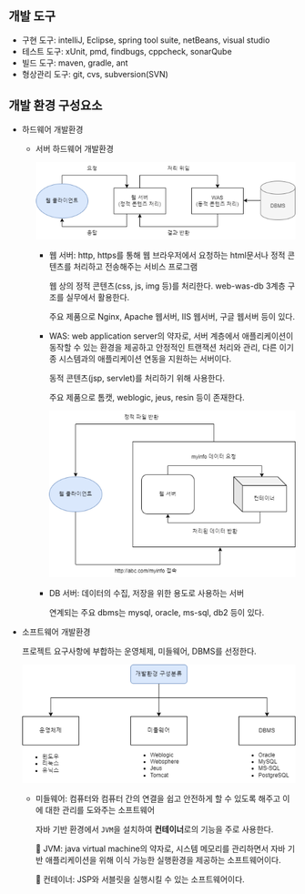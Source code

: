 ## 개발 도구

- 구현 도구: intelliJ, Eclipse, spring tool suite, netBeans, visual studio
- 테스트 도구: xUnit, pmd, findbugs, cppcheck, sonarQube
- 빌드 도구: maven, gradle, ant
- 형상관리 도구: git, cvs, subversion(SVN)

## 개발 환경 구성요소

- 하드웨어 개발환경

  - 서버 하드웨어 개발환경

    <img src="../assets/서버하드웨어개발환경.drawio.png" alt="서버개발환경 구조도" width='500px'>

    - 웹 서버: http, https를 통해 웹 브라우저에서 요청하는 html문서나 정적 콘텐츠를 처리하고 전송해주는 서비스 프로그램

      웹 상의 정적 콘텐츠(css, js, img 등)를 처리한다. web-was-db 3계층 구조를 실무에서 활용한다.

      주요 제품으로 Nginx, Apache 웹서버, IIS 웹서버, 구글 웹서버 등이 있다.

    - WAS: web application server의 약자로, 서버 계층에서 애플리케이션이 동작할 수 있는 환경을 제공하고 안정적인 트랜잭션 처리와 관리, 다른 이기종 시스템과의 애플리케이션 연동을 지원하는 서버이다.

      동적 콘텐츠(jsp, servlet)를 처리하기 위해 사용한다.

      주요 제품으로 톰캣, weblogic, jeus, resin 등이 존재한다.

      <img src='../assets/was_구조도.drawio.png' alt='was구조도' width='500px'>

    - DB 서버: 데이터의 수집, 저장을 위한 용도로 사용하는 서버

      연계되는 주요 dbms는 mysql, oracle, ms-sql, db2 등이 있다.

- 소프트웨어 개발환경

  프로젝트 요구사항에 부합하는 운영체제, 미들웨어, DBMS를 선정한다.

  <img src='../assets/소프트웨어개발환경.drawio.png' alt='소프트웨어 개발환경' width='500px'>

  - 미들웨어: 컴퓨터와 컴퓨터 간의 연결을 쉽고 안전하게 할 수 있도록 해주고 이에 대한 관리를 도와주는 소프트웨어

    자바 기반 환경에서 `JVM`을 설치하여 **컨테이너**로의 기능을 주로 사용한다.

    🔎 JVM: java virtual machine의 약자로, 시스템 메모리를 관리하면서 자바 기반 애플리케이션을 위해 이식 가능한 실행환경을 제공하는 소프트웨어이다.

    🔎 컨테이너: JSP와 서블릿을 실행시킬 수 있는 소프트웨어이다.
